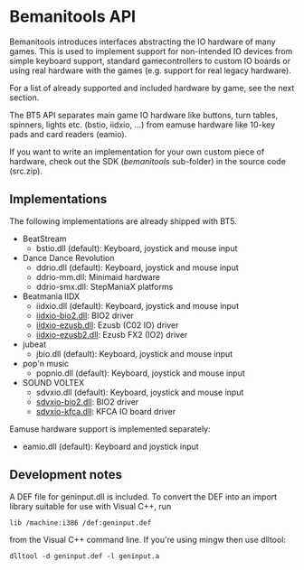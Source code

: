 # Bemanitools API
Bemanitools introduces interfaces abstracting the IO hardware of many games. This is used to implement support for
non-intended IO devices from simple keyboard support, standard gamecontrollers to custom IO boards or using real
hardware with the games (e.g. support for real legacy hardware).

For a list of already supported and included hardware by game, see the next section.

The BT5 API separates main game IO hardware like buttons, turn tables, spinners, lights etc. (bstio, iidxio, ...) from
eamuse hardware like 10-key pads and card readers (eamio).

If you want to write an implementation for your own custom piece of hardware, check out the SDK (*bemanitools*
sub-folder) in the source code (src.zip).

## Implementations
The following implementations are already shipped with BT5.

* BeatStream
    * bstio.dll (default): Keyboard, joystick and mouse input
* Dance Dance Revolution
    * ddrio.dll (default): Keyboard, joystick and mouse input
    * ddrio-mm.dll: Minimaid hardware
    * ddrio-smx.dll: StepManiaX platforms
* Beatmania IIDX
    * iidxio.dll (default): Keyboard, joystick and mouse input
    * [iidxio-bio2.dll](iidxhook/iidxio-bio2.md): BIO2 driver
    * [iidxio-ezusb.dll](iidxhook/iidxio-ezusb.md): Ezusb (C02 IO) driver
    * [iidxio-ezusb2.dll](iidxhook/iidxio-ezusb2.md): Ezusb FX2 (IO2) driver
* jubeat
    * jbio.dll (default): Keyboard, joystick and mouse input
* pop'n music
    * popnio.dll (default): Keyboard, joystick and mouse input
* SOUND VOLTEX
    * sdvxio.dll (default): Keyboard, joystick and mouse input
    * [sdvxio-bio2.dll](sdvxhook/sdvxio-bio2.md): BIO2 driver
    * [sdvxio-kfca.dll](sdvxhook/sdvxio-kfca.md): KFCA IO board driver

Eamuse hardware support is implemented separately:
* eamio.dll (default): Keyboard and joystick input

## Development notes
A DEF file for geninput.dll is included. To convert the DEF into an import library suitable for use with Visual C++, run
```
lib /machine:i386 /def:geninput.def
```
from the Visual C++ command line. If you're using mingw then use dlltool:
```
dlltool -d geninput.def -l geninput.a
```